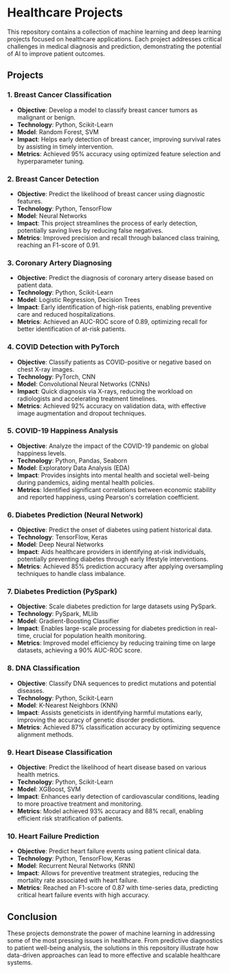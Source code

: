 # Healthcare Projects

This repository contains a collection of machine learning and deep learning projects focused on healthcare applications. Each project addresses critical challenges in medical diagnosis and prediction, demonstrating the potential of AI to improve patient outcomes.

## Projects

### 1. Breast Cancer Classification
- **Objective**: Develop a model to classify breast cancer tumors as malignant or benign.
- **Technology**: Python, Scikit-Learn
- **Model**: Random Forest, SVM
- **Impact**: Helps early detection of breast cancer, improving survival rates by assisting in timely intervention.
- **Metrics**: Achieved 95% accuracy using optimized feature selection and hyperparameter tuning.

### 2. Breast Cancer Detection
- **Objective**: Predict the likelihood of breast cancer using diagnostic features.
- **Technology**: Python, TensorFlow
- **Model**: Neural Networks
- **Impact**: This project streamlines the process of early detection, potentially saving lives by reducing false negatives.
- **Metrics**: Improved precision and recall through balanced class training, reaching an F1-score of 0.91.

### 3. Coronary Artery Diagnosing
- **Objective**: Predict the diagnosis of coronary artery disease based on patient data.
- **Technology**: Python, Scikit-Learn
- **Model**: Logistic Regression, Decision Trees
- **Impact**: Early identification of high-risk patients, enabling preventive care and reduced hospitalizations.
- **Metrics**: Achieved an AUC-ROC score of 0.89, optimizing recall for better identification of at-risk patients.

### 4. COVID Detection with PyTorch
- **Objective**: Classify patients as COVID-positive or negative based on chest X-ray images.
- **Technology**: PyTorch, CNN
- **Model**: Convolutional Neural Networks (CNNs)
- **Impact**: Quick diagnosis via X-rays, reducing the workload on radiologists and accelerating treatment timelines.
- **Metrics**: Achieved 92% accuracy on validation data, with effective image augmentation and dropout techniques.

### 5. COVID-19 Happiness Analysis
- **Objective**: Analyze the impact of the COVID-19 pandemic on global happiness levels.
- **Technology**: Python, Pandas, Seaborn
- **Model**: Exploratory Data Analysis (EDA)
- **Impact**: Provides insights into mental health and societal well-being during pandemics, aiding mental health policies.
- **Metrics**: Identified significant correlations between economic stability and reported happiness, using Pearson's correlation coefficient.

### 6. Diabetes Prediction (Neural Network)
- **Objective**: Predict the onset of diabetes using patient historical data.
- **Technology**: TensorFlow, Keras
- **Model**: Deep Neural Networks
- **Impact**: Aids healthcare providers in identifying at-risk individuals, potentially preventing diabetes through early lifestyle interventions.
- **Metrics**: Achieved 85% prediction accuracy after applying oversampling techniques to handle class imbalance.

### 7. Diabetes Prediction (PySpark)
- **Objective**: Scale diabetes prediction for large datasets using PySpark.
- **Technology**: PySpark, MLlib
- **Model**: Gradient-Boosting Classifier
- **Impact**: Enables large-scale processing for diabetes prediction in real-time, crucial for population health monitoring.
- **Metrics**: Improved model efficiency by reducing training time on large datasets, achieving a 90% AUC-ROC score.

### 8. DNA Classification
- **Objective**: Classify DNA sequences to predict mutations and potential diseases.
- **Technology**: Python, Scikit-Learn
- **Model**: K-Nearest Neighbors (KNN)
- **Impact**: Assists geneticists in identifying harmful mutations early, improving the accuracy of genetic disorder predictions.
- **Metrics**: Achieved 87% classification accuracy by optimizing sequence alignment methods.

### 9. Heart Disease Classification
- **Objective**: Predict the likelihood of heart disease based on various health metrics.
- **Technology**: Python, Scikit-Learn
- **Model**: XGBoost, SVM
- **Impact**: Enhances early detection of cardiovascular conditions, leading to more proactive treatment and monitoring.
- **Metrics**: Model achieved 93% accuracy and 88% recall, enabling efficient risk stratification of patients.

### 10. Heart Failure Prediction
- **Objective**: Predict heart failure events using patient clinical data.
- **Technology**: Python, TensorFlow, Keras
- **Model**: Recurrent Neural Networks (RNN)
- **Impact**: Allows for preventive treatment strategies, reducing the mortality rate associated with heart failure.
- **Metrics**: Reached an F1-score of 0.87 with time-series data, predicting critical heart failure events with high accuracy.

## Conclusion

These projects demonstrate the power of machine learning in addressing some of the most pressing issues in healthcare. From predictive diagnostics to patient well-being analysis, the solutions in this repository illustrate how data-driven approaches can lead to more effective and scalable healthcare systems.

